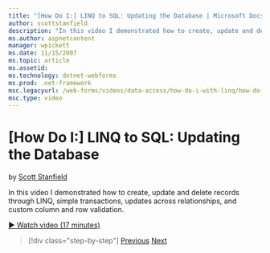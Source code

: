 ```yaml
---
title: "[How Do I:] LINQ to SQL: Updating the Database | Microsoft Docs"
author: scottstanfield
description: "In this video I demonstrated how to create, update and delete records through LINQ, simple transactions, updates across relationships, and custom column and..."
ms.author: aspnetcontent
manager: wpickett
ms.date: 11/15/2007
ms.topic: article
ms.assetid: 
ms.technology: dotnet-webforms
ms.prod: .net-framework
msc.legacyurl: /web-forms/videos/data-access/how-do-i-with-linq/how-do-i-linq-to-sql-updating-the-database
msc.type: video
---
```

[How Do I:] LINQ to SQL: Updating the Database
====================
by [Scott Stanfield](https://github.com/scottstanfield)

In this video I demonstrated how to create, update and delete records through LINQ, simple transactions, updates across relationships, and custom column and row validation.

[&#9654; Watch video (17 minutes)](https://channel9.msdn.com/Blogs/ASP-NET-Site-Videos/how-do-i-linq-to-sql-updating-the-database)

>[!div class="step-by-step"]
[Previous](how-do-i-linq-to-sql-querying-the-database.md)
[Next](how-do-i-linq-to-sql-linqdatasource.md)